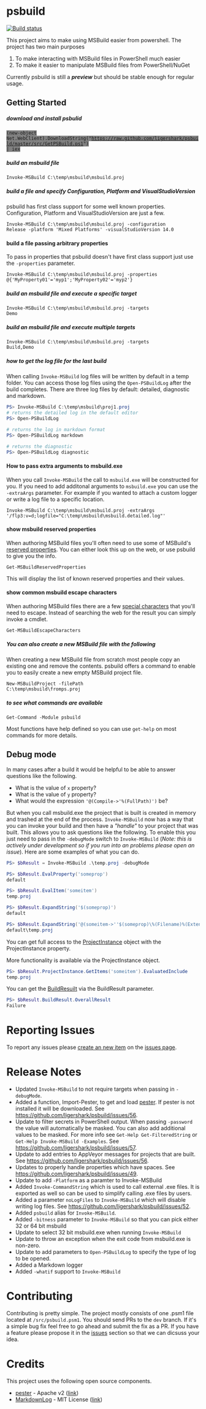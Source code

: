 psbuild
=======

[![Build status](https://ci.appveyor.com/api/projects/status/k7p2m9b6h5m9w2q3/branch/master)](https://ci.appveyor.com/project/sayedihashimi/psbuild/branch/master)

This project aims to make using MSBuild easier from powershell. The project has two main purposes

1. To make interacting with MSBuild files in PowerShell much easier
1. To make it easier to manipulate MSBuild files from PowerShell/NuGet

Currently psbuild is still a ***preview*** but should be stable enough for regular usage.

## Getting Started

##### download and install psbulid
<code style="background-color:grey">(new-object Net.WebClient).DownloadString("https://raw.github.com/ligershark/psbuild/master/src/GetPSBuild.ps1") | iex</code>

##### build an msbuild file
<code>Invoke-MSBuild C:\temp\msbuild\msbuild.proj</code>

##### build a file and specify Configuration, Platform and VisualStudioVersion

psbuild has first class support for some well known properties. Configuration, Platform and VisualStudioVersion are just a few.

<code>Invoke-MSBuild C:\temp\msbuild\msbuild.proj -configuration Release -platform 'Mixed Platforms' -visualStudioVersion 14.0</code>

#### build a file passing arbitrary properties

To pass in properties that psbuild doesn't have first class support just use the ```-properties``` parameter.

<code>Invoke-MSBuild C:\temp\msbuild\msbuild.proj -properties @{'MyProperty01'='myp1';'MyProperty02'='myp2'}</code>

##### build an msbuild file and execute a specific target

<code>Invoke-MSBuild C:\temp\msbuild\msbuild.proj -targets Demo</code>

##### build an msbuild file and execute multiple targets

<code>Invoke-MSBuild C:\temp\msbuild\msbuild.proj -targets Build,Demo</code>

##### how to get the log file for the last build

When calling ```Invoke-MSBuild``` log files will be written by default in a temp folder. You can access those
log files using the ```Open-PSBuildLog``` after the build completes. There are three log files by
default: detailed, diagnostic and markdown.

```powershell
PS> Invoke-MSBuild C:\temp\msbuild\proj1.proj
# returns the detailed log in the default editor
PS> Open-PSBuildLog

# returns the log in markdown format
PS> Open-PSBuildLog markdown

# returns the diagnostic
PS> Open-PSBuildLog diagnostic
```

#### How to pass extra arguments to msbuild.exe

When you call ```Invoke-MSBuild``` the call to ```msbuild.exe``` will be constructed for you. If you need to add
additonal arguments to ```msbuild.exe``` you can use the ```-extraArgs``` parameter. For example if you wanted
to attach a custom logger or write a log file to a specific location.

<code>Invoke-MSBuild C:\temp\msbuild\msbuild.proj -extraArgs '/flp3:v=d;logfile="C:\temp\msbuild\msbuild.detailed.log"'</code>

#### show msbuild reserved properties

When authoring MSBuild files you'll often need to use some of MSBuild's
[reserved properties](https://msdn.microsoft.com/en-us/library/ms164309.aspx). You can either look this
up on the web, or use psbuild to give you the info.

<code>Get-MSBuildReservedProperties</code>

This will display the list of known reserved properties and their values.

#### show common msbuild escape characters

When authoring MSBuild files there are a few [special characters](https://msdn.microsoft.com/en-us/library/bb546106.aspx)
that you'll need to escape. Instead of searching the web for the result you can simply invoke a cmdlet.

<code>Get-MSBuildEscapeCharacters</code>

##### You can also create a new MSBuild file with the following

When creating a new MSBuild file from scratch most people copy an existing one and remove the contents. psbuild
offers a command to enable you to easily create a new empty MSBuild project file.

<code>New-MSBuildProject -filePath C:\temp\msbuild\fromps.proj</code>

##### to see what commands are available
<code>Get-Command -Module psbuild</code>

Most functions have help defined so you can use ```get-help``` on most commands for more details.

## Debug mode
In many cases after a build it would be helpful to be able to answer questions like the following.
 
 - What is the value of `x` property?
 - What is the value of `y` property?
 - What would the expression ```'@(Compile->'%(FullPath)')``` be?

But when you call msbuild.exe the project that is built is created in memory and trashed at the end of the
process. ```Invoke-MSBuild``` now has a way that you can invoke your build and then have a _"handle"_ to your
project that was built. This allows you to ask questions like the following. To enable this you just need to
pass in the ```-debugMode``` switch to ```Invoke-MSBuild``` (_Note: this is actively under development so if you
run into an problems please open an issue_). Here are some examples of what you can do.

```powershell
PS> $bResult = Invoke-MSBuild .\temp.proj -debugMode

PS> $bResult.EvalProperty('someprop')
default

PS> $bResult.EvalItem('someitem')
temp.proj

PS> $bResult.ExpandString('$(someprop)')
default

PS> $bResult.ExpandString('@(someitem->''$(someprop)\%(Filename)%(Extension)'')')
default\temp.proj
```

You can get full access to the [ProjectInstance](http://msdn.microsoft.com/en-us/library/microsoft.build.execution.projectinstance(v=vs.121).aspx)
object with the ProjectInstance property.

More functionality is available via the ProjectInstance object.

```powershell
PS> $bResult.ProjectInstance.GetItems('someitem').EvaluatedInclude
temp.proj
```

You can get the [BuildResuilt](http://msdn.microsoft.com/en-us/library/microsoft.build.execution.buildresult(v=vs.121).aspx)
via the BuildResult parameter.

```powershell
PS> $bResult.BuildResult.OverallResult
Failure
```

# Reporting Issues
To report any issues please [create an new item](https://github.com/ligershark/psbuild/issues/new) on the [issues page](https://github.com/ligershark/psbuild/issues/).

# Release Notes
- Updated ```Invoke-MSBuild``` to not require targets when passing in ```-debugMode```.
- Added a function, Import-Pester, to get and load [pester](https://github.com/pester/Pester). If pester is not installed it will be downloaded. See https://github.com/ligershark/psbuild/issues/56.
- Update to filter secrets in PowerShell output. When passing ```-password``` the value will automatically be masked. You can also add additional values to be masked. For more info see ```Get-Help Get-FilteredString``` or ```Get-Help Invoke-MSBuild -Examples```. See https://github.com/ligershark/psbuild/issues/57.
- Update to add entries to AppVeyor messages for projects that are built. See https://github.com/ligershark/psbuild/issues/56.
- Updates to properly handle properties which have spaces. See https://github.com/ligershark/psbuild/issues/49.
- Update to add ```-Platform``` as a paramter to Invoke-MSBuild
- Added ```Invoke-CommandString``` which is used to call external .exe files. It is exported as well so can be used to simplify calling .exe files by users.
- Added a parameter ```noLogFiles``` to ```Invoke-MSBuild``` which will disable writing log files. See https://github.com/ligershark/psbuild/issues/52.
- Added ```psbuild``` alias for ```Invoke-MSBuild```.
- Added ```-bitness``` parameter to ```Invoke-MSBuild``` so that you can pick either 32 or 64 bit msbuild
- Update to select 32 bit msbuild.exe when running ```Invoke-MSBuild```
- Update to throw an exception when the exit code from msbuild.exe is non-zero.
- Update to add parameters to ```Open-PSBuildLog``` to specify the type of log to be opened.
- Added a Markdown logger
- Added ```-whatif``` support to ```Invoke-MSBuild```

# Contributing
Contributing is pretty simple. The project mostly consists of one .psm1 file located at ```/src/psbuild.psm1```.
You should send PRs to the ```dev``` branch. If it's a simple bug fix feel free to go ahead and submit the fix
as a PR. If you have a feature please propose it in the [issues](https://github.com/ligershark/psbuild/issues)
section so that we can dicsuss your idea.

# Credits

This project uses the following open source components.

- [pester](https://github.com/pester/Pester) - Apache v2 ([link](https://github.com/pester/Pester/blob/master/LICENSE)) 
- [MarkdownLog](https://github.com/Wheelies/MarkdownLog) - MIT License ([link](https://github.com/Wheelies/MarkdownLog/blob/master/LICENSE))
